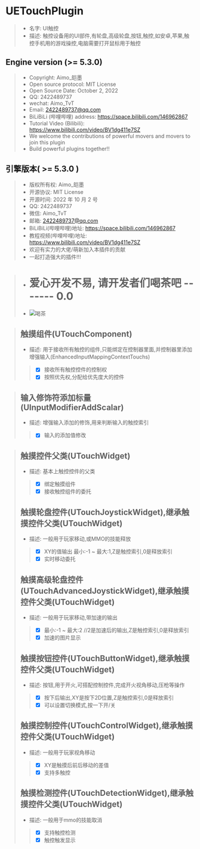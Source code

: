 # UETouchPlugin
> - 名字: UI触控
> - 描述: 触控设备用的UI部件,有轮盘,高级轮盘,按钮,触控,如安卓,苹果,触控手机用的游戏操控,电脑需要打开鼠标用于触控

## Engine version (>= 5.3.0)

> - Copyright: Aimo\_皑墨
> - Open source protocol: MIT License
> - Open Source Date: October 2, 2022
> - QQ: 2422489737
> - wechat: Aimo_TvT
> - Email: 2422489737@qq.com
> - BiLiBiLi (哔哩哔哩) address: https://space.bilibili.com/146962867
> - Tutorial Video (Bilibili): https://www.bilibili.com/video/BV1dg411e7SZ
> - We welcome the contributions of powerful movers and movers to join this plugin
> - Build powerful plugins together!!


## 引擎版本( >= 5.3.0 )

> - 版权所有权: Aimo\_皑墨
> - 开源协议: MIT License
> - 开源时间: 2022 年 10 月 2 号
> - QQ: 2422489737
> - 微信: Aimo_TvT
> - 邮箱: 2422489737@qq.com
> - BiLiBiLi(哔哩哔哩)地址: https://space.bilibili.com/146962867
> - 教程视频(哔哩哔哩)地址: https://www.bilibili.com/video/BV1dg411e7SZ
> - 欢迎有实力的大佬/萌新加入本插件的贡献
> - 一起打造强大的插件!!!



> - # 爱心开发不易, 请开发者们喝茶吧 ------- 0.0
> - ![喝茶](https://github.com/AimoTvT/UITouch/raw/Aimo/TuPian/ZhiFuMa.png "爱心开发不易, 请开发者们喝茶吧 ------- 0.0")

> ## 触摸组件(UTouchComponent)
>
> - 描述: 用于接收所有触控的组件,只能绑定在控制器里面,并控制器里添加增强输入(EnhancedInputMappingContextTouchs)
>
>> - [x] 接收所有触控控件的控制权
>> - [x] 按照优先权,分配给优先度大的控件

> ## 输入修饰符添加标量(UInputModifierAddScalar)
>
> - 描述: 增强输入添加的修饰,用来判断输入的触控索引
>
>> - [x] 输入的添加值修改

> ## 触摸控件父类(UTouchWidget)
>
> - 描述: 基本上触控控件的父类 
>
>> - [x] 绑定触摸组件
>> - [x] 接收触控组件的委托
> ## 触摸轮盘控件(UTouchJoystickWidget),继承触摸控件父类(UTouchWidget)
>
> - 描述: 一般用于玩家移动,或MMO的技能释放 
>
>> - [x] XY的值输出 最小:-1 ~ 最大:1,Z是触控索引,0是释放索引
>> - [x] 实时移动委托
> ## 触摸高级轮盘控件(UTouchAdvancedJoystickWidget),继承触摸控件父类(UTouchWidget)
>
> - 描述: 一般用于玩家移动,带加速的输出
>
>> - [x] 最小:-1 ~ 最大:2 //2是加速后的输出,Z是触控索引,0是释放索引
>> - [x] 加速的图片显示
> ## 触摸按钮控件(UTouchButtonWidget),继承触摸控件父类(UTouchWidget)
>
> - 描述: 按钮,用于开火,可搭配控制控件,完成开火视角移动,压枪等操作
>
>> - [x] 按下后输出,XY是按下2D位置,Z是触控索引,0是释放索引
>> - [x] 可以设置切换模式,按一下开/关
> ## 触摸控制控件(UTouchControlWidget),继承触摸控件父类(UTouchWidget)
>
> - 描述: 一般用于玩家视角移动
>
>> - [x] XY是触摸后前后移动的差值
>> - [x] 支持多触控
> ## 触摸检测控件(UTouchDetectionWidget),继承触摸控件父类(UTouchWidget)
>
> - 描述: 一般用于mmo的技能取消 
>
>> - [x] 支持触控检测
>> - [x] 触控触发显示